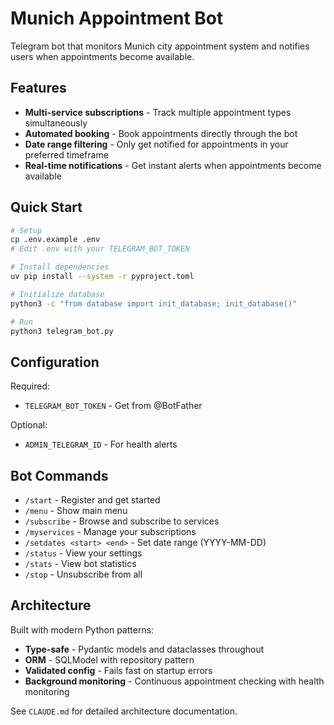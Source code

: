 # Munich Appointment Bot

Telegram bot that monitors Munich city appointment system and notifies users when appointments become available.

## Features

- **Multi-service subscriptions** - Track multiple appointment types simultaneously
- **Automated booking** - Book appointments directly through the bot
- **Date range filtering** - Only get notified for appointments in your preferred timeframe
- **Real-time notifications** - Get instant alerts when appointments become available

## Quick Start

```bash
# Setup
cp .env.example .env
# Edit .env with your TELEGRAM_BOT_TOKEN

# Install dependencies
uv pip install --system -r pyproject.toml

# Initialize database
python3 -c "from database import init_database; init_database()"

# Run
python3 telegram_bot.py
```

## Configuration

Required:
- `TELEGRAM_BOT_TOKEN` - Get from @BotFather

Optional:
- `ADMIN_TELEGRAM_ID` - For health alerts

## Bot Commands

- `/start` - Register and get started
- `/menu` - Show main menu
- `/subscribe` - Browse and subscribe to services
- `/myservices` - Manage your subscriptions
- `/setdates <start> <end>` - Set date range (YYYY-MM-DD)
- `/status` - View your settings
- `/stats` - View bot statistics
- `/stop` - Unsubscribe from all

## Architecture

Built with modern Python patterns:
- **Type-safe** - Pydantic models and dataclasses throughout
- **ORM** - SQLModel with repository pattern
- **Validated config** - Fails fast on startup errors
- **Background monitoring** - Continuous appointment checking with health monitoring

See `CLAUDE.md` for detailed architecture documentation.

